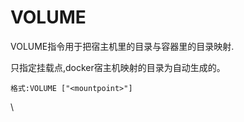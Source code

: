 # VOLUME

VOLUME指令用于把宿主机里的目录与容器里的目录映射.

只指定挂载点,docker宿主机映射的目录为自动生成的。

```
格式:VOLUME ["<mountpoint>"]
```

\
